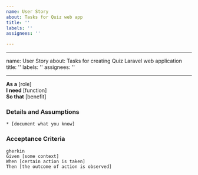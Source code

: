 ```yaml
---
name: User Story
about: Tasks for Quiz web app
title: ''
labels: ''
assignees: ''

---
```


---
name: User Story
about: Tasks for creating Quiz Laravel web application 
title: ''
labels: ''
assignees: ''

---

**As a** [role]  
**I need** [function]  
**So that** [benefit]  
      
### Details and Assumptions
    * [document what you know]      
### Acceptance Criteria     
    gherkin 
    Given [some context]
    When [certain action is taken]
    Then [the outcome of action is observed]

